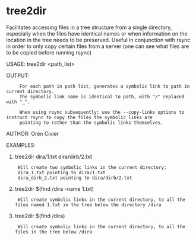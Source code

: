 # tree2dir
Facilitates accessing files in a tree structure from a single directory, especially when the files have identical names or when information on the location in the tree needs to be preserved. Useful in conjunction with rsync in order to only copy certain files from a server (one can see what files are to be copied before running rsync)

USAGE: tree2dir <path_list>

OUTPUT:  

         For each path in path list, generates a symbolic link to path in current directory.
         The symbolic link name is identical to path, with "/" replaced with "_".
         
         When using rsync subsequently: use the --copy-links options to instruct rsync to copy the files the symbolic links are
         pointing to rather than the symbolic links themselves.
        
AUTHOR:   Oren Civier 
       
EXAMPLES: 

1) tree2dir dira/1.txt dira/dirb/2.txt

        Will create two symbolic links in the current directory:
        dira_1.txt pointing to dira/1.txt
        dira_dirb_2.txt pointing to dira/dirb/2.txt

2) tree2dir $(find /dira -name 1.txt)

        Will create symbolic links in the current directory, to all the files named 1.txt in the tree below the directory /dira

3) tree2dir $(find /dira)

        Will create symbolic links in the current directory, to all the files in the tree below /dira
